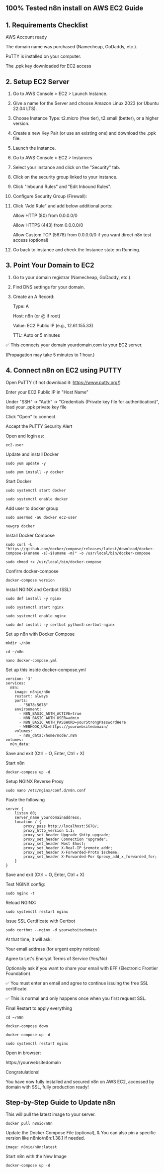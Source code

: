 ## 100% Tested n8n install on AWS EC2 Guide

## 1. Requirements Checklist

AWS Account ready

The domain name was purchased (Namecheap, GoDaddy, etc.).

PuTTY is installed on your computer.

The .ppk key downloaded for EC2 access

## 2. Setup EC2 Server
1. Go to AWS Console > EC2 > Launch Instance.

2. Give a name for the Server and choose Amazon Linux 2023 (or Ubuntu 22.04 LTS).

3. Choose Instance Type: t2.micro (free tier), t2.small (better), or a higher version.

4. Create a new Key Pair (or use an existing one) and download the .ppk file.

5. Launch the instance.

7. Go to AWS Console > EC2 > Instances

8. Select your instance and click on the "Security" tab.

9. Click on the security group linked to your instance.

10. Click "Inbound Rules" and "Edit Inbound Rules".

11. Configure Security Group (Firewall):

12. Click "Add Rule" and add below additional ports:

    Allow HTTP (80) from 0.0.0.0/0

    Allow HTTPS (443) from 0.0.0.0/0

    Allow Custom TCP (5678) from 0.0.0.0/0 if you want direct n8n test access (optional)

14. Go back to instance and check the Instance state on Running.

## 3. Point Your Domain to EC2

1. Go to your domain registrar (Namecheap, GoDaddy, etc.).

2. Find DNS settings for your domain.

3. Create an A Record:

    Type: A

    Host: n8n (or @ if root)

    Value: EC2 Public IP (e.g., 12.61.155.33)

    TTL: Auto or 5 minutes

✅ This connects your domain yourdomain.com to your EC2 server.

(Propagation may take 5 minutes to 1 hour.)

## 4. Connect n8n on EC2 using PUTTY
Open PuTTY (if not download it: https://www.putty.org/)

Enter your EC2 Public IP in "Host Name"

Under "SSH" -> "Auth" -> "Credentials (Private key file for authentication)", load your .ppk private key file

Click "Open" to connect.

Accept the PuTTY Security Alert

Open and login as:
```
ec2-user
```
Update and install Docker
```
sudo yum update -y
```
```
sudo yum install -y docker
```
Start Docker
```
sudo systemctl start docker
```
```
sudo systemctl enable docker
```
Add user to docker group
```
sudo usermod -aG docker ec2-user
```
```
newgrp docker
```
Install Docker Compose
```
sudo curl -L "https://github.com/docker/compose/releases/latest/download/docker-compose-$(uname -s)-$(uname -m)" -o /usr/local/bin/docker-compose
```
```
sudo chmod +x /usr/local/bin/docker-compose
```
Confirm docker-compose
```
docker-compose version
```
Install NGINX and Certbot (SSL)
```
sudo dnf install -y nginx
```
```
sudo systemctl start nginx
```
```
sudo systemctl enable nginx
```
```
sudo dnf install -y certbot python3-certbot-nginx
```
Set up n8n with Docker Compose
```
mkdir ~/n8n
```
```
cd ~/n8n
```
```
nano docker-compose.yml
```
Set up this inside docker-compose.yml
```
version: '3'
services:
  n8n:
    image: n8nio/n8n
    restart: always
    ports:
      - "5678:5678"
    environment:
      - N8N_BASIC_AUTH_ACTIVE=true
      - N8N_BASIC_AUTH_USER=admin
      - N8N_BASIC_AUTH_PASSWORD=yourStrongPasswordHere
      - WEBHOOK_URL=https://yourwebsitedomain/
    volumes:
      - n8n_data:/home/node/.n8n
volumes:
  n8n_data:
```
Save and exit (Ctrl + O, Enter, Ctrl + X)

Start n8n
```
docker-compose up -d
```
Setup NGINX Reverse Proxy
```
sudo nano /etc/nginx/conf.d/n8n.conf
```
Paste the following
```
server {
    listen 80;
    server_name yourdomainaddress;
    location / {
        proxy_pass http://localhost:5678/;
        proxy_http_version 1.1;
        proxy_set_header Upgrade $http_upgrade;
        proxy_set_header Connection "upgrade";
        proxy_set_header Host $host;
        proxy_set_header X-Real-IP $remote_addr;
        proxy_set_header X-Forwarded-Proto $scheme;
        proxy_set_header X-Forwarded-For $proxy_add_x_forwarded_for;
    }
}
```
Save and exit (Ctrl + O, Enter, Ctrl + X)

Test NGINX config:
```
sudo nginx -t
```
Reload NGINX:
```
sudo systemctl restart nginx
```
Issue SSL Certificate with Certbot
```
sudo certbot --nginx -d yourwebsitedomain
```
At that time, it will ask:

Your email address (for urgent expiry notices)

Agree to Let's Encrypt Terms of Service (Yes/No)

Optionally ask if you want to share your email with EFF (Electronic Frontier Foundation)

✅ You must enter an email and agree to continue issuing the free SSL certificate.

✅ This is normal and only happens once when you first request SSL.

Final Restart to apply everything
```
cd ~/n8n
```
```
docker-compose down
```
```
docker-compose up -d
```
```
sudo systemctl restart nginx
```
Open in browser:

https://yourwebsitedomain

Congratulations!

You have now fully installed and secured n8n on AWS EC2, accessed by domain with SSL, fully production ready!

## Step-by-Step Guide to Update n8n

This will pull the latest image to your server.
```
docker pull n8nio/n8n
```
Update the Docker Compose File (optional), & You can also pin a specific version like n8nio/n8n:1.38.1 if needed.
```
image: n8nio/n8n:latest
```
Start n8n with the New Image
```
docker-compose up -d
```
